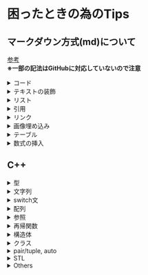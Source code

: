 # 困ったときの為のTips

## マークダウン方式(md)について

[参考](https://qiita.com/Qiita/items/c686397e4a0f4f11683d#links---%E3%83%AA%E3%83%B3%E3%82%AF "Markdown記法 チートシート")<br>
__※一部の記法はGitHubに対応していないので注意__
<details><summary>コード</summary>

### コードブロック

「c」のコードをファイル名「sample.c」で表示したいときは __バッククオート(__  `` ` ``  __)__ または __チルダ(__ `~` __)__ を使い、以下のようにする。

````
```c:sample.c
#include <stdio.h>touch
int main() {
    printf(Hello, world!\n);
    return 0;
}
```
````

### インライン表示

コードをインライン表示したいときは `` `printf(Hello, world!);` `` のようにする。

### Diff

Diffを用いる場合は、各シンタックスに新たに `diff_*` という名前をつけ、行の先頭に `-, +` を追加する。

```diff_c++
#include <stdio.h>
int main() {
- printf("hello, world!");
+ printf("Hello, world!");
    return 0;
}
```

</details>

<details><summary>テキストの装飾</summary>

### 強調・強勢

 `_` か `*` で囲むとHTMLのemタグになる。GitHubでは *italic type* 。<br>
 `__` か `**` で囲むとHTMLのstrongタグになる。GitHubでは __太字__ 。

### 打消し線

打消し線を使うには、`~~` で囲む。 ~~ 打消し ~~
:::note warn
GitHubでは打消し線が反映されない可能性あり。
:::

### 折りたたみ

HTMLの詳細折りたたみ要素を使える。 `details` タグで囲む。要約として表示したい文章は `summary` タグで記載。<br>
 `open` 属性をつけると折りたたみを広げた状態にできる。
:::note warn
HTMLタグの下には空行が必要。
:::
<details open><summary>サンプル</summary>

これはサンプルの中身です。
</details>

### 改行

改行するには、HTMLタグの `<br>` を用いるか、空行を一行つくる。

### Note

目を引く形で補足説明をしたい場合、 `:::note * :::` で囲む。<br>
 `*` は `info` , `warn` , `alert` の3種類。また、`:::note *` と `:::` は別の行にする必要がある。
</details>

<details><summary>リスト</summary>

### 順序無しリスト
文頭に `*` を置く。

### 数字付きリスト
文頭に `1. ` のように `数字とドット` を置く。
<br>

ドットの次には半角スペースが必要。
</details>

<details><summary>引用</summary>

文頭に `>` を置く。
<br>
複数行にまたがる場合、改行のたびにこの記号を置く必要がある。
<br>
引用の上下には空行がないと正しく表示されない。
<br>
例

> これは引用の例です。
</details>

<details><summary>リンク</summary>

タイトル (リンク上にマウスホバーすることで表示される) 付きのリンク

````md
[リンクテキスト](URL "タイトル")
"タイトル"はオプション
````

結果
<br>

[リンクテキスト](http://qiita.com "タイトル")

</details>

<details><summary>画像埋め込み</summary>
タイトル有の画像を埋め込む
<br>

```md
![代替テキスト](画像のURL "画像タイトル")
```
![代替テキスト](https://external-content.duckduckgo.com/iu/?u=https%3A%2F%2Ftse3.mm.bing.net%2Fth%3Fid%3DOIP.1TvSemgKVDJn8obvK6lNSAHaHa%26pid%3DApi&f=1&ipt=c0f4418824d18ca7d5dcd61d96b9deb8c159c9ae189153c83400bc9d04cc3ef2&ipo=images "画像タイトル")

</details>

<details><summary>テーブル</summary>

#### 視覚的な記述

```md
| Left align | Right align | Center align |
|:-----------|------------:|:------------:|
| This       | This        | This         |
| column     | column      | column       |
| will       | will        | will         |
| be         | be          | be           |
| left       | right       | center       |
| aligned    | aligned     | aligned      |
```

結果

| Left align | Right align | Center align |
|:-----------|------------:|:------------:|
| This       | This        | This         |
| column     | column      | column       |
| will       | will        | will         |
| be         | be          | be           |
| left       | right       | center       |
| aligned    | aligned     | aligned      |

テーブル内で `|` を使いたい場合は `\|` と入力
<br>

#### HTMLによる記述

```HTML
<table>
    <caption>HTMLの要素</caption>
    <thead>
        <tr>
            <th>名前</th> <th>説明</th>
        </tr>
    </thead>
    <tr>
        <td> table </td> <td>テーブル</td>
    </tr>
    <tr>
        <td> caption </td> <td>テーブルのキャプション</td>
    </tr>
</table>
```

結果
<table>
    <caption>HTMLの要素</caption>
    <thead>
        <tr>
            <th>名前</th> <th>説明</th>
        </tr>
    </thead>
    <tr>
        <td> table </td> <td>テーブル</td>
    </tr>
    <tr>
        <td> caption </td> <td>テーブルのキャプション</td>
    </tr>
</table>

</details>

<details><summary>数式の挿入</summary>

コードブロックに `math` と言語指定して、TeX記法を用いて記述できる
````
```math
\left( \sum_{k=1}^n a_k b_k \right)^{\!\!2} \leq
\left( \sum_{k=1}^n a_k^2 \right) \left( \sum_{k=1}^n b_k^2 \right)
```
````
結果
```math
\left( \sum_{k=1}^n a_k b_k \right)^{\!\!2} \leq
\left( \sum_{k=1}^n a_k^2 \right) \left( \sum_{k=1}^n b_k^2 \right)
```
 `$` で挟むとインライン表示
```
x^2 + y^2 = 1 をインライン表示すると $x^2 + y^2 = 1$ になります。
```
結果
x^2 + y^2 = 1 をインライン表示すると $x^2 + y^2 = 1$ になります。

</details>

## C++

<details><summary>型</summary>

### 各型の範囲
<table>
    <thead>
        <tr>
            <th style="text-align: center;"> int </th> <th style="text-align: center;"> int64_t </th>
        </tr>
    </thead>
    <tr>
        <td style="text-align: center;"> -2147483648 </td> <td style="text-align: center;"> -9223372036854775808 </td>
    </tr>
    <tr>
        <td style="text-align: center;"> 2147483647 </td> <td style="text-align: center;"> 9223372036854775807 </td>
    </tr>
</table>

また、符号付正数型や符号無し整数型、小数型の使用メモリ一覧を示す。
<table>
    <thead>
        <tr>
            <th> 型 </th> <th> メモリ量 (bit) </th>
        </tr>
    </thead>
    <tr>
        <td> signed char </td> <td> 8 </td>
    </tr>
    <tr>
        <td> short </td> <td> 16  </td>
    </tr>
    <tr>
        <td> int </td> <td> 32 </td>
    </tr>
    <tr>
        <td> long long </td> <td> 64 </td>
    </tr>
    <tr>
        <td> int8_t </td> <td> 8 </td>
    </tr>
    <tr>
        <td> int16_t </td> <td> 16 </td>
    </tr>
    <tr>
        <td> int32_t </td> <td> 32 </td>
    </tr>
    <tr>
        <td> int64_t </td> <td> 64 </td>
    </tr>
    <tr>
        <td> unsigned char </td> <td> 8 </td>
    </tr>
    <tr>
        <td> unsigned short </td> <td> 16 </td>
    </tr>
    <tr>
        <td> unsigned int </td> <td> 32 </td>
    </tr>
    <tr>
        <td> unsigned long long </td> <td> 64 </td>
    </tr>
    <tr>
        <td> uint8_t </td> <td> 8 </td>
    </tr>
    <tr>
        <td> uint16_t </td> <td> 16 </td>
    </tr>
    <tr>
        <td> uint32_t </td> <td> 32 </td>
    </tr>
    <tr>
        <td> uint64_t </td> <td> 64 </td>
    </tr>
    <tr>
        <td> float </td> <td> 32 </td>
    </tr>
    <tr>
        <td> double </td> <td> 64 </td>
    </tr>
</table>


### 型の指定
プログラム中に直接 `10LL` のように `LL` を付け足して書くと、 `int64_t` として扱う。

### 出力
除算演算子 `/` は、int型の場合小数点以下切り捨てのため、割り算は後にやった方がよい
<br>

double型などは、普通に出力すると適当に四捨五入される。
<br>

 `cout << fixed << setprecision(桁数)` と書くことで、小数点以下の桁数を指定可能。
<br>

#### 情報落ち
double型では約16桁までの数字の並びを保持できるので、それを越える小数を正確に扱えない。
差が極端に大きい2つの数を足すと、桁が消える場合がある。
```c++
double x = 1000000000;
double y = 0.000000001;

// 1000000000.000000001 を表現するには19桁分必要 → 扱えない
double z = x + y;  // yの分が消えてしまう

cout << fixed << setprecision(16);
cout << "x: " << x << endl;
cout << "y: " << y << endl;
cout << "z: " << z << endl;
```
実行結果
```
x: 1000000000.0000000000000000
y: 0.0000000010000000
z: 1000000000.0000000000000000
```
小さい数から順に足すことで、情報落ちの影響を減らせる。

#### 桁落ち
差が極端に小さい2つの数を引くと、桁が消える場合がある。
<table>
    <thead>
        <tr>
            <th></th> <th style="text-align: center;"> 実際の値 </th> <th style="text-align: center;"> コンピュータ上での値 </th>
        </tr>
    </thead>
    <tr>
        <td> x </td> <td> 0.1234567890123... </td> <td> 0.123456 </td>
    </tr>
    <tr>
        <td> y </td> <td> 0.12334567889012... </td> <td> 0.123345 </td>
    </tr>
    <tr>
        <td> x - y </td> <td> 0.000111111111... </td> <td> 0.000111 </td>
    </tr>
</table>

引き算を行う際にはなるべく差が大きくなるように計算順序を工夫したり、そもそも引き算をなるべく行わないように工夫する必要がある。

#### printf関数でのフォーマット指定子
<table>
    <thead>
        <tr>
            <th> 型 </th> <th> フォーマット指定子 </th>
        </tr>
    </thead>
    <tr>
        <td> int </td> <td> %d </td>
    </tr>
    <tr>
        <td> int64_t </td> <td> %ld (%lld)  </td>
    </tr>
    <tr>
        <td> double </td> <td> %lf </td>
    </tr>
    <tr>
        <td> char </td> <td> %c </td>
    </tr>
</table>

> 32ビットシステム上でint64_tをprintfで出力する場合、フォーマット指定子は `%lld` とする必要がある。

### 型の変換
 `(型)変数` でキャストが可能。
<br>

double型→int型は小数点以下切り捨てとなる。
<br>

int型→string型のような数値型以外への変換は基本的にはできない。
#### 文字列との変換
 `文字列変数 = to_string(数値変数)` で数値を文字列に変換する。
<br>

 `数値変数 = soit(文字列変数)` で逆の操作。
<br>

文字列からの変換の対応表を示す。
<table>
    <thead>
        <tr>
            <th> 型 </th> <th> 関数 </th>
        </tr>
    </thead>
    <tr>
        <td> int </td> <td> stoi </td>
    </tr>
    <tr>
        <td> int64_t </td> <td> stoll  </td>
    </tr>
    <tr>
        <td> double </td> <td> stod </td>
    </tr>
</table>

#### 暗黙的な数値型同士の変換
<table>
    <thead>
        <tr>
            <th style="text-align: center;"> 型の組 </th> <th style="text-align: center;"> 計算結果の型 </th>
        </tr>
    </thead>
    <tr>
        <td> int, double </td> <td> double </td>
    </tr>
    <tr>
        <td> int, int64_t </td> <td> int64_t </td>
    </tr>
    <tr>
        <td> double, int64_t </td> <td> double </td>
    </tr>
</table>
</details>

<details><summary>文字列</summary>

### 宣言
 `string S`
<br>
<br>

### 入力
 `cin >> S;` 
<br>
<br>

### アクセス
 `S.at(i)` 
> 範囲外アクセスに注意
<br>
<br>

</details>

<details><summary>switch文</summary>

#### エラーの原因？
各caseは `{` `}` で囲んであげるとエラーを吐かない場合がある。
```c++
switch(x) {
    case a: {
        ...
        break;
    } case b: {
        ...
        break;
    } default: {
        ...
    }
}
```
</details>

<details><summary>配列</summary>

配列の型を配列にするイメージで、多次元配列を実現できる
<br>

2次元配列は2次元の表を扱うときに便利
<br>

### 宣言
```c++
vector<要素の型> 変数名(要素数, 初期値)
vector<vector<要素の型>> 変数名(要素数1, vector<要素の型>(要素数2, 初期値))
```
<br>

初期値は省略可能
<br>

`変数名.at(i).at(j)`でi行目j列目へアクセスできる
<br>

`変数名.size()`で縦の大きさを取得できる
<br>

`変数名.at(0).size()`で横の大きさを取得できる
<br>

### 値を追加/削除
`配列変数.push_back(x)`で配列の末尾に要素 (x) を追加できる<br>
`配列変数.pop_back()` で配列の末尾の要素を削除できる
<br>

### 簡易ソート
 `sort(vec.begin(), vec.end())` で昇順にソート<br>
 `reverse(vec.begin(), vec.end())` で逆順に
<br>

`size_t` 型は符号無し整数型なので、以下のプログラムは意図した挙動とならない。
```c++
vector<int> data(0);  // サイズ0
cout << data.size() - 1 << endl;  // -1ではなく、オーバーフローを起こす

// 配列のサイズ-1回だけループしたい
for (int i = 0; i < data.size() - 1; i++) {
    cout << i << endl;
}
```
実行結果
```
18446744073709551615
0
1
2
3
4
5
6
7
8
(省略)
```
配列のサイズ-1回だけループしたい場合は、次のようにsize()の結果を __符号付きにキャスト__ する必要がある。
```c++
// 配列のサイズ-1回のループ(ただし、空の場合はループ内は実行されない)
for (int i = 0; i < (int)配列.size() - 1; i++) {
    // 適当な処理
}
```
</details>

<details><summary>参照</summary>

### 参照の宣言

````c++
int a = 0;
int &b = a;
````

### 参照渡しの利点

#### 関数の結果を複数返したい場合

```c++
#include <bits/stdc++.h>
using namespace std;

// a,b,cの最大値、最小値をそれぞれminimumの参照先、maximumの参照先に代入する
void min_and_max(int a, int b, int c, int &minimum, int &maximum) {
    minimum = min(a, min(b, c));  // 最小値をminimumの参照先に代入
    maximum = max(a, max(b, c));  // 最大値をmaximumの参照先に代入
}

int main() {
    int minimum, maximum;
    min_and_max(3, 1, 5, minimum, maximum);  // minimum, maximumを参照渡し
    cout << "minimum: " <<  minimum << endl;  // 最小値
    cout << "maximum: " <<  maximum << endl;  // 最大値
}

```

min_and_maxから複数の結果 (minimumとmaximum) が返ってきている
<br>
<br>

#### 無駄なコピーを減らす

````c++
#include <bits/stdc++.h>
using namespace std;

// 配列の先頭100要素の値の合計を計算する (参照渡し)
int sum100(vector<int> &a) {
    int result = 0;
    for (int i = 0; i < 100; i++) {
        result += a.at(i);
    }
    return result;
}

int main() {
    vector<int> vec(10000000, 1);  // すべての要素が1の配列

    // sum100 を500回呼び出す
    for (int i = 0; i < 500; i++) {
        cout << sum100(vec) << endl;  // 参照渡しなので配列のコピーは生じない
    }
}

````

実行結果

````
100
100
100
100
... (500回実行される)
````

実行時間
15 ms
<br>
参照渡しをしなかった場合、1000万要素の配列のコピーが500回生じ、実行時間が数百倍になる
<br>
<br>

#### 範囲for文での参照

````c++
vector<int> a = {1, 3, 2, 5};
for (int x : a) {
  x = x * 2;
}
// aは{1, 3, 2, 5}のまま
````

````c++
vector<int> a = {1, 3, 2, 5};
for (int &x : a) {
    x = x * 2;
}
// aは{2, 6, 4, 10}となる
````

配列の要素を書き換える処理を簡潔に書ける
<br>
<br>

#### 注意点

__参照先の指定して初期化__ する必要がある

````c++
int a = 0;
int &b; // 初期化されていない参照
````

エラー出力

````c++
./Main.cpp: In function ‘int main()’:
./Main.cpp:6:8: error: ‘b’ declared as reference but not initialized
   int &b;
        ^
````

__vectorの要素への参照を生成した後は元のvectorの要素数が変わるような操作を行わない__ ようにしなければならない
<br>

また参照を用いても、 __スコープの制約を越えて変数を使用することはできない__

</details>

<details><summary>再帰関数</summary>

### 再帰関数の実装

例 0 ~ nの総和を計算する

```c++
int sum(int n) {
  // ベースケース
  if (n == 0) {
    return 0;
  }

  // 再帰ステップ
  int s = sum(n - 1);
  return s + n;
}

int main(void) {
    cout << sum(3) << endl;
}
```

#### 1. 「引数」「返り値」「処理内容」を決める

sum関数での例
<table>
    <tr>
        <td>引数 </td> <td> int n (0以上の整数) </td>
    </tr>
    <tr>
        <td> 返り値 </td> <td> 0 ~ nの総和 </td>
    </tr>
    <tr>
        <td> 処理内容 </td> <td> 0 ~ nの総和を計算する </td>
    </tr>
</table>

#### 2. 再帰ステップの実装

「処理内容」を実装するために、「引数を変えて再帰呼び出しした結果」を利用できないかを考える。実装したい処理によって異なる。
<br>
<br>
sum関数での例

```
「0∼nの総和」は「0∼(n−1)の総和」にnを足すことで計算できる。 
ここで「0∼(n−1)の総和」はsum(n - 1)という再帰呼出しによって得られる。
```

#### 3. ベースケースの実装 （再帰呼び出しを行わずに完了できる処理）

まず、どのような場合がベースケースなのか、つまり「再帰呼び出しを行わずに完了できる」かを考える。
<br>
次に、ベースケースをif文で場合分けして、処理を実装する。
<br>
ベースケースは複数あることもあるという点に注意。
<br>
<br>
sum関数での例

```
sum関数は「
0∼nの総和」を計算する関数なので、n == 0の場合はすぐに結果が0だと分かる。従ってこのケースがベースケースに相当する。
```

</details>

<details><summary>構造体</summary>

### 構造体
STLのpair/tupleを拡張したようなもの。
(pair/tupleは構造体を用いて実装されている)

#### 定義
関数の外側、内側どちらにも書ける。
```c++
struct 構造体名 {
  型1 メンバ変数名1
  型2 メンバ変数名2
  型3 メンバ変数名3
  ...(必要な分だけ書く)
};  // ← セミコロンが必要
```
構造体型の値を __オブジェクト__ という
<br>
<br>

#### アクセス
 `オブジェクト.メンバ変数` 
<br>
<br>

### メンバ関数
オブジェクトに関連した処理を行う関数を定義することができる。<br>
使用例
```c++
#include <bits/stdc++.h>
using namespace std;

struct MyPair {
  int x;
  string y;
  // メンバ関数
  void print() {
    // 直接x, yにアクセスできる
    cout << "x = " << x << endl;
    cout << "y = " << y << endl;
  }
};

int main() {
  MyPair p = { 12345, "Hello" };
  p.print();  // オブジェクト`p`の`print`を呼び出す

  MyPair q = { 67890, "APG4b" };
  q.print();  // オブジェクト`q`の`print`を呼び出す
}
```

#### 定義
```c++
struct 構造体名 {
  返り値の型 メンバ関数名(引数の型1 引数名1, 引数の型2 引数名2, ...) {
    // 関数の内容
    //   (ここではメンバ変数に直接アクセスすることができる)
  }
};
```

#### アクセス
 `オブジェクト.メンバ関数(引数1, 引数2, ...)`
<br>
<br>

### コンストラクタ
オブジェクトが作られるときに行う独自の初期化処理
<br>
複数定義することができ、与える引数の型や引数の個数によって自動的に呼び分けることができる。

#### 定義
```c++
struct 構造体名 {
  // コンストラクタ
  構造体名(引数1の型 引数1の名前, 引数2の型 引数2の名前, ...) {
    // コンストラクタの内容
  }
};
```

コンストラクタが引数を取る場合、次のようにオブジェクトの宣言時にコンストラクタの引数に対応する値を渡す必要がある。
<br>

`構造体名 オブジェクト名(引数1, 引数2, 引数3, ...);`
<br>
<br>

### コピーコンストラクタ
関数の引数としてオブジェクトを渡す場合などの条件を満たした場合には、 __コピーコンストラクタ__ という特殊なコンストラクタが呼ばれる。
<br>

コピーコンストラクタを定義しなかった場合には、 「全てのメンバ変数をそのままコピーして新しいオブジェクトを作る」 という動作をするコピーコンストラクタが __自動的__ に作られるので、 ただコピーしたいだけならコピーコンストラクタを自分で書く必要はない。

#### 条件
* 関数の引数としてオブジェクトを渡した場合
* オブジェクトを宣言する際にMyStruct new_obj = old_obj;で初期化する場合
* オブジェクトを宣言する際にMyStruct new_obj(old_obj);の形で初期化する場合
* など

#### 定義
```c++
struct 構造体名 {
  // コピーコンストラクタ
  構造体名(const 構造体名 &old) {
    // コンストラクタの内容
    // (oldの内容を使って初期化などを行う)
  }
};
```
使用例
```c++
#include <bits/stdc++.h>
using namespace std;

struct MyPair {
  int x;
  string y;
  // コンストラクタ
  MyPair() {
    cout << "normal constructor called" << endl;
  }
  // コピーコンストラクタ
  MyPair(const MyPair &old) {
    cout << "copy constructor called" << endl;
    x = old.x + 1;
    y = old.y + " new";
  }
};

int main() {
  MyPair p;  // ここでコンストラクタが呼ばれる
  p.x = 12345;
  p.y = "hello";
  cout << "p.x = " << p.x << endl;
  cout << "p.y = " << p.y << endl;

  MyPair q(p);  // コピーコンストラクタが呼ばれる
  cout << "q.x = " << q.x << endl;
  cout << "q.y = " << q.y << endl;

  MyPair r = q;  // コピーコンストラクタが呼ばれる
  cout << "r.x = " << r.x << endl;
  cout << "r.y = " << r.y << endl;
}
```
実行結果
```
normal constructor called
p.x = 12345
p.y = hello
copy constructor called
q.x = 12346
q.y = hello new
copy constructor called
r.x = 12347
r.y = hello new new
```
<br>

### 演算子オーバーロード
新たに定義した構造体型のオブジェクトに対してC++の演算子を使えるようにすることができる。
> 引数の個数は1つまで

#### 使用例
演算子オーバーロードをメンバ関数として定義
<br>

+演算子のオーバーロード
```c++
    ...
    // 別のMyPair型のオブジェクトをとって、x, yにそれぞれ+したものを返す
    // +演算子をオーバーロード
    MyPair operator+(const MyPair &other) {
        MyPair ret;
        ret.x = x + other.x;  // ここではint型の+演算子が呼ばれる
        ret.y = y + other.y;  // ここではstring型の+演算子が呼ばれる
        return ret;
    }
    ...

    ...
    MyPair c = a + b;
    ...
```

代入演算子のオーバーロード
```c++
    ...
    // 代入演算子をオーバーロード
    void operator=(const MyPair &other) {
        cout << "= operator called" << endl;
        x = other.x;
        y = other.y;
    }
    ...
```

#### 構造体の外側で定義する場合
自分が定義していない構造体(例えばSTLのpairなど)に対しても演算子をオーバーロードすることができる。

使用例 (pairの<演算子をオーバーロードして `.second` を優先して比較する) 
```c++
#include <bits/stdc++.h>
using namespace std;

// .second → .first の順に比較
bool operator<(pair<int, int> l, pair<int, int> r) {
  if (l.second != r.second) {
    return l.second < r.second;
  } else {
    return l.first < r.first;
  }
}
// <演算子 を用いて定義
bool operator> (pair<int, int> l, pair<int, int> r) { return r < l; }
bool operator<=(pair<int, int> l, pair<int, int> r) { return !(r < l); }
bool operator>=(pair<int, int> l, pair<int, int> r) { return !(l < r); }

int main() {
  pair<int, int> a = {1, 5};
  pair<int, int> b = {3, 2};
  cout << (a < b) << endl;  // 0
  cout << (a > b) << endl;  // 1
}
```

### メンバ初期化子リスト
例えばメンバ変数が参照型である場合のように、コンストラクタ内で初期化することができない場合には、 メンバ初期化子リストで初期化する必要がある。

コンストラクタに `:` を続けて書く。

```c++
struct 構造体名 {
  型1 メンバ変数1;
  型2 メンバ変数2;
  ...(必要な分だけ書く)

  構造体名() : メンバ変数名1(初期化内容), メンバ変数名2(初期化内容), ...(必要な分だけ書く)
  {
  }
};
```

// あとでしらべる (クラス関係) <br>
デストラクタ
メンバアクセス
継承
静的メンバ変数/関数
friend宣言
union
ビットフィールド

</details>

<details><summary>クラス</summary>

</details>

<details><summary>pair/tuple, auto</summary>

### pair

__宣言・初期化__
```c++
pair<型１, 型2> 変数名(値1, 値2);
// または
make_pair(値1, 値2);
```

__アクセス__
```c++
変数名.first; // 1つ目の値
変数名.second; // 2つ目の値
```

> 配列にpair型を格納した際に
> ```c++
>   for(int i = 0; i < N; i++) {
>       cout << a.at(i).first << a.at(i).second << endl; 
>   } 
> ```
> のようにアクセスするとエラーが出るので注意。

__分解__
```c++
p = make_pair("*", 1);

型1 変数1;
型2 変数2;
tie(変数1, 変数2) = p;
```
変数1, 変数2にそれぞれpairの1番目、2番目の値が代入される

```c++
cout << 変数1 << endl;
cout << 変数2 << endl;
```
実行結果
```
*
1
```
<br>

### tuple

pairの一般化「複数個の値の組」を表す型

__宣言__

```c++
tuple<型1, 型2, 型3, ...> 変数名(値1, 値2, 値3, ...);
// または
make_tuple(値1, 値2, 値3, ...);
```

__アクセス__

```c++
get<k>(tuple型変数); // k番目にアクセス
```
kは0から始まる

また、変数でなく定数である必要がある

__分解__

```c++
data = make_tuple(2, "WORLD", true)

型1 変数1;
型2 変数2;
型3 変数3;
︙
tie(変数1, 変数2, 変数3, ...) = data;
cout << 変数1 << " " << 変数2 << " " << 変数3 << endl;
```
実行結果
```
2 WORLD 1
```
<br>

### pair同士/tuple同士の比較
1番目の値が最優先で比較され、等しい場合は2番目の値で比較する。…<br>
のように1番目の値から順に比較される。
<br>

 `==` は全ての値が等しい場合<br>
 `!=` は1つ以上の異なる値が存在する場合<br>
 にtrueとなる。

```c++
#include <bits/stdc++.h>
using namespace std;

int main() {
  vector<tuple<int, int, int>> a;
  a.push_back(make_tuple(3, 1, 1));
  a.push_back(make_tuple(1, 2, 100));
  a.push_back(make_tuple(3, 5, 1));
  a.push_back(make_tuple(1, 2, 3));
  sort(a.begin(), a.end());

  for (tuple<int, int, int> t : a) {
    int x, y, z;
    tie(x, y, z) = t;
    cout << x << " " << y << " " << z << endl;
  }
}
```
実行結果
```
1 2 3
1 2 100
3 1 1
3 5 1
```
<br>

### ignore
pairやtupleを分解する際、いらない要素を捨てたい場合は `ignore` をtieの引数に渡す。

```c++
    pair<int, int> p(3, 5);
    int right;
    tie(ignore, right) = p;
    cout << right << endl;

    tuple<int, string bool> tpl(2, "hello", false);
    int x;
    string s;
    tie(x, s, ignore) = tpl;
    cout << x << " " << s << endl;
```
実行結果
```
5
2 hello
```
<br>

### 型エイリアス
型エイリアス `using 新しい型名 = 型名` を用いると型に別の名前をつけることができる。 pairやtupleなど型名が長くなってしまう場合に型エイリアスを使うと便利。
> `using namespace std;` にも `using` というキーワードが出てくるが、この `using` と型エイリアスの `using` は違う意味なので注意
<br>

### auto
初期化を伴って変数を宣言する場合や範囲for文において、型の部分にautoと書くことによって型を省略することができる。



</details>

<details><summary>STL</summary>

### max(a, b)
a, bのうち大きい方の値を返す
<br>
<br>

### min(a, b)
a, bのうち小さい方の値を返す
<br>
<br>

### swap(a, b)
a, bの値を交換する
<br>
<br>

### sort(vec.begin(), vec.end())
vecをソートする（要素を小さい順に並び替える）
<br>
<br>

### reverse(vec.begin(), vec.end())
配列変数vecの要素の並びを逆にする
<br>
<br>

### map
「特定の値に、ある値が紐付いている」ようなデータを扱うことができる
#### 宣言
 `map<keyの型, Valueの型> 変数名;` 

<table>
    <thead>
        <tr>
            <th>操作</th> <th>記法</th> <th>備考</th>
        </tr>
    </thead>
    <tr>
        <td>値の追加</td> <td>変数[key] = value;</td> <td> </td>
    </tr>
    <tr>
        <td>値の削除</td> <td>変数.erase(key);</td> <td> </td>
    </tr>
    <tr>
        <td>値のアクセス</td> <td>変数.at(key);<br>変数[key];</td> <td>.at(key) : keyに対応するvalueが存在しない場合はエラーになる<br>[key] : keyに対応するvalueが存在しない場合はValueの型の初期値が追加される</td>
    </tr>
    <tr>
        <td>所属判定</td> <td>変数.count(key);</td> <td> </td>
    </tr>
    <tr>
        <td>要素数の取得</td> <td>変数.size();</td> <td> </td>
    </tr>
</table>

ループに関するサンプルプログラム
```c++
// Keyの値が小さい順にループ
for (pair<Keyの型, Valueの型> p : 変数名) {
  Keyの型 key = p.first;
  Valueの型 value = p.second;
  // key, valueを使う
}
```
autoを用いて簡潔にできる
```c++
// Keyの値が小さい順にループ
for (auto p : 変数名) {
  auto key = p.first;
  auto value = p.second;
  // key, valueを使う
}
```
<br>

### queue
「値を1つずつ追加していき、追加した順で値を取り出す」ような処理を行うことができる

#### 宣言
 `queue<型> 変数名;` 

<table>
    <thead>
        <tr>
            <th>操作</th> <th>記法</th> <th>備考</th>
        </tr>
    </thead>
    <tr>
        <td>要素の追加</td> <td>変数.push(値);</td><td></td>
    </tr>
    <tr>
        <td>先頭要素へのアクセス</td> <td>変数.front();</td><td>空のqueueに対しての動作は未定義で、実行時エラーになるとは限らない<br> `#define _GLIBCXX_DEBUG` をプログラムの1行目に追加してエラーにできる</td>
    </tr>
    <tr>
        <td>先頭要素の削除</td> <td>変数.pop();</td><td></td>
    </tr>
    <tr>
        <td>要素数の取得</td> <td>変数.size();</td><td></td>
    </tr>
    <tr>
        <td>queueが空か調べる</td> <td>変数.empty();</td> <td>queueが空ならtrue</td>
    </tr>
</table>

使用例
```c++
#include <bits/stdc++.h>
using namespace std;

int main() {
  queue<int> q;
  q.push(10);
  q.push(3);
  q.push(6);
  q.push(1);

  // 空でない間繰り返す
  while (!q.empty()) {
    cout << q.front() << endl;  // 先頭の値を出力
    q.pop();  // 先頭の値を削除
  }
}
```
実行結果
```
10
3
6
1
```
<br>


### priority_queue
「それまでに追加した要素のうち、最も大きいものを取り出す」という処理を行うことができる

#### 宣言
 `priority_queue<型> 変数名;` 

<table>
    <thead>
        <tr>
            <th>操作</th> <th>記法</th> <th>備考</th>
        </tr>
    </thead>
    <tr>
        <td>要素の追加</td> <td>変数.push(値);</td><td></td>
    </tr>
    <tr>
        <td>最大要素の取得</td> <td>変数.top();</td><td></td>
    </tr>
    <tr>
        <td>最大要素の削除</td> <td>変数.pop();</td><td></td>
    </tr>
    <tr>
        <td>要素数の取得</td> <td>変数.size();</td><td></td>
    </tr>
    <tr>
        <td>queueが空か調べる</td> <td>変数.empty();</td> <td>queueが空ならtrue</td>
    </tr>
</table>

使用例
```c++
#include <bits/stdc++.h>
using namespace std;

int main() {
  priority_queue<int> pq;
  pq.push(10);
  pq.push(3);
  pq.push(6);
  pq.push(1);

  // 空でない間繰り返す
  while (!pq.empty()) {
    cout << pq.top() << endl;  // 最大の値を出力
    pq.pop();  // 最大の値を削除
  }
}
```
実行結果
```
10
6
3
1
```

#### 値が小さい順に取り出されるpriority_queueの宣言
 `priority_queue<型, vector<型>, greater<型>> 変数名;` 

使用例
```c++
#include <bits/stdc++.h>
using namespace std;

int main() {
  // 小さい順に取り出される優先度付きキュー
  priority_queue<int, vector<int>, greater<int>> pq;
  pq.push(10);
  pq.push(3);
  pq.push(6);
  pq.push(1);

  // 空でない間繰り返す
  while (!pq.empty()) {
    cout << pq.top() << endl;  // 最小の値を出力
    pq.pop();  // 最小の値を削除
  }
}
```
実行結果
```
1
3
6
10
```
<br>

### set
重複の無いデータのまとまりを扱うためのデータ型

#### 宣言
 `set<型> 変数名;` 
<br>
<br>

### stack
「新しく追加したものほど先に取り出される」ような処理を行うデータ構造

#### 宣言
 `stack<型> 変数名;` 

#### アクセス
 `変数名.top();` 
<br>
<br>

### deque
最初に追加したものを取り出す」というキューの操作と 「最後に追加した要素を取り出す」というスタックの操作を同時に行えるデータ構造

#### 宣言
 `deque<型> 変数名;`
<br>

#### 操作
値の追加
```c++
変数.push_back(値);  // 末尾への値の追加
変数.push_front(値); // 先頭への値の追加
```
値のアクセス
```c++
変数.front() // 先頭の値へのアクセス
変数.back()  // 末尾の値へのアクセス
変数.at(i)   // i番目へのアクセス
```
<br>

### unordered_map
基本的な機能はmapと同じだが、アクセスや検索を高速に行うことができるデータ構造<br>
> 制約
> pairやtupleなどのハッシュ関数が定義されていない型をKeyとして用いることができない
> ループで取り出すときに、どのような順番で取り出されるかが分からない
<br>
<br>

### unordered_set
制約がある代わりに高速なset
> 制約
> pairやtupleなどのハッシュ関数が定義されていない型をKeyとして用いることができない
> ループで取り出すときに、どのような順番で取り出されるかが分からない
> 最大値や最小値を取り出すことができない
<br>
<br>

### lower_bound / upper_bound
昇順にソートされた配列において、「x以上の最小の要素」を求める場合にはSTLの `lower_bound` を使うことができる。<br>
同様に、「xを超える最小の要素」を求めるときには `upper_bound` を使うことができる。
<br>

使い方
```c++
*lower_bound(配列.begin(), 配列.end(), 値)  // 「値」以上の最小の値
*upper_bound(配列.begin(), 配列.end(), 値)  // 「値」を超えるの最小の値
```
> 先頭に*を付ける必要がある。
<br>

</details>

<details><summary>Others</summary>

## bool型と関数の戻り値
```c++
bool f(bool a) {
    if(a) return true; // a = true
    else return false; // a = false
}

int main(void) {
    bool a;
    while(true) {
        if(f(a)) break; // a = trueのときにはループを抜けたい
    }
}
```
このコードは、無限ループに陥り停止しない可能性がある。
以下のように、bool型変数の値を更新し、その変数を返すと終了する。
```c++
bool f(bool a) {
    bool flag = false;
    if(a) flag = true;
    return flag; // a == trueでtrue、a == falseでfalse
}

int main(void) {
    bool a;
    while(true) {
        if(f(a)) break; // a = trueのときにはループを抜ける
    }
}
```
最初からreturn文を書くのは関数の最後だけと決めておけば防げるだろう。
<br>

## 各桁に対する操作
10進法なら、
```
N % 10 -> 1の位
N /= 10
N % 10 -> 10の位
...
```
というように `%` , `/` を用いて操作するとよい。
<br>

使用例 (10進法から2進法への書き換え)
```c++
#include <bits/stdc++.h>
using namespace std;

int main(void) {
    int N = 1234; // 変換前

    stack<int> bits;
    while(N >= 1) {
        bits.push(N % 2);
        N /= 2;
    }
    while(bits.size() > 0) {
        cout << bits.top();
        bits.pop();
    }
    cout << endl;
    return 0;
}
```
発展的話題として、2 進法や 3 進法や 16 進法など、10 進法以外の n 進法への書き換えなども、ほぼ同じ処理で実現できる。
</details>